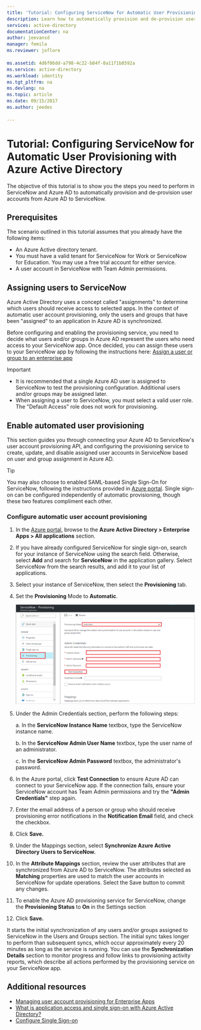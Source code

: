 ```yaml
---
title: 'Tutorial: Configuring ServiceNow for Automatic User Provisioning with Azure Active Directory | Microsoft Docs'
description: Learn how to automatically provision and de-provision user accounts from Azure AD to ServiceNow.
services: active-directory
documentationCenter: na
author: jeevansd
manager: femila
ms.reviewer: joflore

ms.assetid: 4d6f06dd-a798-4c22-b84f-8a11f1b8592a
ms.service: active-directory
ms.workload: identity
ms.tgt_pltfrm: na
ms.devlang: na
ms.topic: article
ms.date: 09/15/2017
ms.author: jeedes

---
```

# Tutorial: Configuring ServiceNow for Automatic User Provisioning with Azure Active Directory

The objective of this tutorial is to show you the steps you need to perform in ServiceNow and Azure AD to automatically provision and de-provision user accounts from Azure AD to ServiceNow.

## Prerequisites

The scenario outlined in this tutorial assumes that you already have the following items:

*   An Azure Active directory tenant.
*   You must have a valid tenant for ServiceNow for Work or ServiceNow for Education. You may use a free trial account for either service.
*   A user account in ServiceNow with Team Admin permissions.

## Assigning users to ServiceNow

Azure Active Directory uses a concept called "assignments" to determine which users should receive access to selected apps. In the context of automatic user account provisioning, only the users and groups that have been "assigned" to an application in Azure AD is synchronized.

Before configuring and enabling the provisioning service, you need to decide what users and/or groups in Azure AD represent the users who need access to your ServiceNow app. Once decided, you can assign these users to your ServiceNow app by following the instructions here:
[Assign a user or group to an enterprise app](https://docs.microsoft.com/azure/active-directory/active-directory-coreapps-assign-user-azure-portal)


> [!IMPORTANT]
>*   It is recommended that a single Azure AD user is assigned to ServiceNow to test the provisioning configuration. Additional users and/or groups may be assigned later.
>*   When assigning a user to ServiceNow, you must select a valid user role. The "Default Access" role does not work for provisioning.

## Enable automated user provisioning

This section guides you through connecting your Azure AD to ServiceNow's user account provisioning API, and configuring the provisioning service to create, update, and disable assigned user accounts in ServiceNow based on user and group assignment in Azure AD.

> [!TIP]
>You may also choose to enabled SAML-based Single Sign-On for ServiceNow, following the instructions provided in [Azure portal](https://portal.azure.com). Single sign-on can be configured independently of automatic provisioning, though these two features compliment each other.

### Configure automatic user account provisioning

1. In the [Azure portal](https://portal.azure.com), browse to the **Azure Active Directory > Enterprise Apps > All applications** section.

2. If you have already configured ServiceNow for single sign-on, search for your instance of ServiceNow using the search field. Otherwise, select **Add** and search for **ServiceNow** in the application gallery. Select ServiceNow from the search results, and add it to your list of applications.

3. Select your instance of ServiceNow, then select the **Provisioning** tab.

4. Set the **Provisioning** Mode to **Automatic**. 

    ![provisioning](./media/active-directory-saas-servicenow-provisioning-tutorial/provisioning.png)

5. Under the Admin Credentials section, perform the following steps:
   
    a. In the **ServiceNow Instance Name** textbox, type the ServiceNow instance name.

    b. In the **ServiceNow Admin User Name** textbox, type the user name of an administrator.

    c. In the **ServiceNow Admin Password** textbox, the administrator's password.

6. In the Azure portal, click **Test Connection** to ensure Azure AD can connect to your ServiceNow app. If the connection fails, ensure your ServiceNow account has Team Admin permissions and try the **"Admin Credentials"** step again.

7. Enter the email address of a person or group who should receive provisioning error notifications in the **Notification Email** field, and check the checkbox.

8. Click **Save.**

9. Under the Mappings section, select **Synchronize Azure Active Directory Users to ServiceNow.**

10. In the **Attribute Mappings** section, review the user attributes that are synchronized from Azure AD to ServiceNow. The attributes selected as **Matching** properties are used to match the user accounts in ServiceNow for update operations. Select the Save button to commit any changes.

11. To enable the Azure AD provisioning service for ServiceNow, change the **Provisioning Status** to **On** in the Settings section

12. Click **Save.**

It starts the initial synchronization of any users and/or groups assigned to ServiceNow in the Users and Groups section. The initial sync takes longer to perform than subsequent syncs, which occur approximately every 20 minutes as long as the service is running. You can use the **Synchronization Details** section to monitor progress and follow links to provisioning activity reports, which describe all actions performed by the provisioning service on your ServiceNow app.

## Additional resources

* [Managing user account provisioning for Enterprise Apps](active-directory-saas-tutorial-list.md)
* [What is application access and single sign-on with Azure Active Directory?](active-directory-appssoaccess-whatis.md)
* [Configure Single Sign-on](active-directory-saas-servicenow-tutorial.md)


